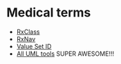 # Medical terms

* [RxClass](https://mor.nlm.nih.gov/RxClass/)
* [RxNav](https://mor.nlm.nih.gov/RxNav/)
* [Value Set ID](https://vsac.nlm.nih.gov/)
* [All UML tools](https://eresources.nlm.nih.gov/nlm_eresources/) SUPER AWESOME!!!
